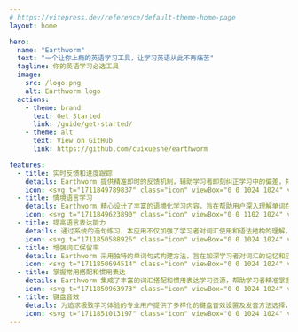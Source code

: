 ```yaml
---
# https://vitepress.dev/reference/default-theme-home-page
layout: home

hero:
  name: "Earthworm"
  text: "一个让你上瘾的英语学习工具，让学习英语从此不再痛苦"
  tagline: 你的英语学习必选工具
  image:
    src: /logo.png
    alt: Earthworm logo
  actions:
    - theme: brand
      text: Get Started
      link: /guide/get-started/
    - theme: alt
      text: View on GitHub
      link: https://github.com/cuixueshe/earthworm

features:
  - title: 实时反馈和进度跟踪
    details: Earthworm 提供精准即时的反馈机制，辅助学习者即刻纠正学习中的偏差，并通过高效的进度跟踪功能，让每位学习者都能实时掌握自身的学习进展，清晰认识到自己的学习里程碑
    icon: <svg t="1711849789837" class="icon" viewBox="0 0 1024 1024" version="1.1" xmlns="http://www.w3.org/2000/svg" p-id="6594" width="25" height="25"><path d="M896 448c0-212-172-384-384-384S128 236 128 448c0 192.8 142.4 352.8 328 380l-4 68H256v64h512v-64H573.6l-4-68C754.4 800 896 640.8 896 448zM512 768c-176.8 0-320-143.2-320-320s143.2-320 320-320 320 143.2 320 320-143.2 320-320 320z m0-560c-132.8 0-240 107.2-240 240s107.2 240 240 240 240-107.2 240-240-107.2-240-240-240zM416 512c-52.8 0-96-43.2-96-96s43.2-96 96-96 96 43.2 96 96-43.2 96-96 96z" p-id="6595" fill="#a963ea" stroke="#a963ea"></path></svg>
  - title: 情境语言学习
    details: Earthworm 精心设计了丰富的语境化学习内容，旨在帮助用户深入理解单词在不同场合下的具体用法，从而有效提高用词的准确性和适应性，让语言学习更贴近真实应用场景
    icon: <svg t="1711849623890" class="icon" viewBox="0 0 1102 1024" version="1.1" xmlns="http://www.w3.org/2000/svg" p-id="4539" width="25" height="25"><path d="M608.886154 986.466462l-1.969231 2.048a78.769231 78.769231 0 0 1-111.379692-1.457231L377.974154 866.461538H157.538462a118.153846 118.153846 0 0 1-118.153847-118.153846V157.538462a118.153846 118.153846 0 0 1 118.153847-118.153847h787.692307a118.153846 118.153846 0 0 1 118.153846 118.153847v590.76923a118.153846 118.153846 0 0 1-118.153846 118.153846h-221.735384l-114.609231 120.004924zM945.230769 787.692308a39.384615 39.384615 0 0 0 39.384616-39.384616V157.538462a39.384615 39.384615 0 0 0-39.384616-39.384616H157.538462a39.384615 39.384615 0 0 0-39.384616 39.384616v590.76923a39.384615 39.384615 0 0 0 39.384616 39.384616h253.636923l140.760615 144.384 137.846154-144.384H945.230769z" fill="#a963ea" p-id="4540"></path><path d="M215.197538 592.187077V273.408c0-14.690462 3.268923-25.836308 9.846154-33.358769 6.537846-7.561846 15.36-11.303385 26.505846-11.303385 11.106462 0 20.086154 3.702154 26.899693 11.145846 6.813538 7.483077 10.24 18.628923 10.24 33.516308v318.779077c0 14.887385-3.465846 26.072615-10.358154 33.516308a34.894769 34.894769 0 0 1-26.781539 11.18523 33.201231 33.201231 0 0 1-26.269538-11.579077c-6.695385-7.719385-10.082462-18.747077-10.082462-33.083076z m315.47077 3.229538a227.643077 227.643077 0 0 1-51.515077 31.113847 144.147692 144.147692 0 0 1-55.886769 10.358153c-18.825846 0-35.406769-3.741538-49.664-11.18523a81.762462 81.762462 0 0 1-33.004308-30.28677 78.572308 78.572308 0 0 1-11.579077-41.472c0-20.086154 6.380308-37.218462 19.140923-51.396923 12.721231-14.178462 30.247385-23.709538 52.499692-28.553846 4.647385-1.063385 16.226462-3.505231 34.737231-7.246769 18.510769-3.780923 34.304-7.246769 47.497846-10.397539 13.193846-3.150769 27.529846-6.931692 42.929231-11.421538-0.866462-19.377231-4.765538-33.595077-11.697231-42.692923-6.892308-9.058462-21.228308-13.587692-42.929231-13.587692-18.668308 0-32.689231 2.599385-42.141538 7.798153-9.452308 5.238154-17.486769 12.996923-24.221538 23.433847-6.734769 10.397538-11.500308 17.289846-14.257231 20.598153-2.796308 3.308308-8.782769 5.001846-17.92 5.001847a31.310769 31.310769 0 0 1-21.425231-7.955693 25.875692 25.875692 0 0 1-9.019077-20.322461c0-12.918154 4.608-25.481846 13.784615-37.691077 9.137231-12.209231 23.394462-22.252308 42.771693-30.168616 19.377231-7.876923 43.52-11.815385 72.428307-11.815384 32.295385 0 57.698462 3.780923 76.169847 11.421538 18.510769 7.640615 31.547077 19.692308 39.187692 36.233846 7.640615 16.502154 11.421538 38.4 11.421538 65.654154a6024.900923 6024.900923 0 0 1-0.512 84.007385c0 13.824 2.284308 28.238769 6.852923 43.204923 4.568615 14.966154 6.892308 24.654769 6.892308 28.947692 0 7.561846-3.544615 14.414769-10.633846 20.598154a35.643077 35.643077 0 0 1-24.103385 9.294769c-7.561846 0-14.966154-3.544615-22.370461-10.633846-7.364923-7.089231-15.163077-17.368615-23.394462-30.838154z m-4.804923-106.338461c-10.791385 3.938462-26.427077 8.113231-46.985847 12.524308-20.558769 4.371692-34.776615 7.640615-42.692923 9.688615-7.876923 2.048-15.438769 6.104615-22.606769 12.130461-7.168 5.986462-10.752 14.375385-10.752 25.16677 0 11.106462 4.214154 20.598154 12.603077 28.356923 8.467692 7.876923 19.495385 11.736615 33.161846 11.736615 14.532923 0 27.963077-3.150769 40.251077-9.531077 12.288-6.380308 21.267692-14.572308 27.057231-24.654769 6.616615-11.106462 9.964308-29.420308 9.964308-54.902154v-10.515692z m193.772307-110.395077v8.900923c12.957538-17.053538 27.057231-29.577846 42.417231-37.572923 15.36-7.995077 33.004308-11.972923 52.893539-11.972923 19.416615 0 36.706462 4.214154 51.987692 12.642461 15.241846 8.428308 26.624 20.401231 34.185846 35.84 4.844308 8.940308 7.995077 18.628923 9.452308 29.065847 1.417846 10.397538 2.126769 23.670154 2.126769 39.817846v136.782769c0 14.729846-3.387077 25.836308-10.121846 33.398154a33.555692 33.555692 0 0 1-26.230154 11.303384 33.870769 33.870769 0 0 1-26.663385-11.579077c-6.813538-7.719385-10.24-18.747077-10.24-33.083076v-122.525539c0-24.221538-3.347692-42.771692-10.082461-55.611077-6.695385-12.839385-20.125538-19.259077-40.251077-19.259077-13.115077 0-25.048615 3.938462-35.800616 11.736616-10.752 7.798154-18.668308 18.510769-23.709538 32.17723-3.544615 10.948923-5.356308 31.389538-5.356308 61.361231v92.081231c0 14.887385-3.465846 26.072615-10.397538 33.516308a34.894769 34.894769 0 0 1-26.781539 11.18523 33.28 33.28 0 0 1-26.112-11.579077c-6.813538-7.719385-10.24-18.747077-10.24-33.083076V379.746462c0-14.020923 3.072-24.457846 9.176616-31.389539 6.104615-6.892308 14.454154-10.358154 25.048615-10.358154 6.459077 0 12.288 1.536 17.486769 4.568616a32.768 32.768 0 0 1 12.524308 13.74523c3.150769 6.104615 4.726154 13.548308 4.726154 22.331077z" fill="#a963ea" stroke="#a963ea" p-id="4541"></path></svg>
  - title: 提高语言表达能力
    details: 通过系统的造句练习，本应用不仅加强了学习者对词汇使用和语法结构的理解，而且有效提升了口语和书面语的表达流畅性及准确度，让语言表达更加自如和精准
    icon: <svg t="1711850588926" class="icon" viewBox="0 0 1024 1024" version="1.1" xmlns="http://www.w3.org/2000/svg" p-id="7901" width="25" height="25"><path d="M565.301333 173.76l0 411.52-101.610667 0L463.690667 298.645333c-16.448 12.373333-32.362667 22.314667-47.722667 29.930667-15.381333 7.594667-34.666667 14.869333-57.834667 21.888l0-81.216c34.218667-10.837333 60.757333-23.872 79.68-39.104 18.901333-15.232 33.706667-34.026667 44.373333-56.384L565.301333 173.76z" fill="#a963ea" p-id="7902"></path><path d="M380.448 1023.573333 269.408 901.184 87.754667 911.701333 234.869333 586.709333 318.688 624.682667 234.357333 811.029333 308.021333 806.741333 354.912 858.474667 432.949333 688.277333 516.618667 726.634667Z" fill="#a963ea" p-id="7903"></path><path d="M643.573333 1023.573333 507.402667 726.634667 591.050667 688.277333 669.088 858.474667 716 806.741333 789.642667 811.029333 705.312 624.682667 789.152 586.709333 936.245333 911.701333 754.592 901.184Z" fill="#a963ea" p-id="7904"></path><path d="M512.010667 783.616c-218.794667 0-396.8-175.765333-396.8-391.808C115.210667 175.786667 293.216 0 512.010667 0s396.757333 175.786667 396.757333 391.808C908.768 607.850667 730.826667 783.616 512.010667 783.616zM512.010667 104.362667c-161.258667 0-292.458667 128.96-292.458667 287.466667 0 158.549333 131.2 287.466667 292.458667 287.466667 161.237333 0 292.437333-128.917333 292.437333-287.466667C804.469333 233.322667 673.248 104.362667 512.010667 104.362667z" fill="#a963ea" stroke="#a963ea" p-id="7905"></path></svg>
  - title: 增强词汇保留率
    details: Earthworm 采用独特的单词句式构建方法，旨在加深学习者对词汇的记忆和应用能力，通过实践加强理解，显著提高长期词汇保留效果
    icon: <svg t="1711850694514" class="icon" viewBox="0 0 1024 1024" version="1.1" xmlns="http://www.w3.org/2000/svg" p-id="10218" width="25" height="25"><path d="M874.95014 449.780222c-13.412467-17.361404-26.312258-35.075848-39.232515-52.792338-17.175162-23.53296-18.914782-49.391894-15.347538-77.838767C833.817346 212.273028 805.223117 120.434416 717.463401 52.703862 675.22646 20.088041 624.203418 9.132531 572.569461 3.924929c-27.876892-2.811021-56.008588-3.427051-84.118794-3.622502l-4.675484-0.288572c0 0-167.432247-3.55701-238.673763 103.318055-71.248679 106.874042-53.442137 252.927387-32.060166 306.359291 21.378902 53.435998 42.746547 110.431052 53.438044 146.057438 10.681264 35.62127 14.238275 131.828373 7.109928 149.639008-0.352017 0.904602-0.513699 4.650924-1.764179 7.309472-7.724934 53.531165-34.066868 99.634154-51.314685 147.284382-20.44667 56.476239-43.61738 113.813077-88.576314 162.965518l498.896295 0c-11.826343-16.384147-21.695103-32.944302-33.081425-45.292531-25.398446-27.578087-35.464704-60.796635-22.945583-97.067704 14.438843-41.860364 28.677117-84.982464 45.017262-126.067163 2.892885-7.275703 15.15311-14.082732 23.992424-15.665786 19.139909-3.395328 38.846729-3.932564 58.343771-5.032617 21.305224-1.162475 42.73529-1.025352 63.95251-3.030008 34.38921-3.263322 53.398135-26.909869 47.655344-61.239726-3.805674-22.726595-2.227736-39.999994 20.176517-53.130029 5.760187-3.391235 4.393051-18.958784 7.270587-33.955328 7.291053-4.236485 9.098211-14.824629 3.499705-29.465063-11.395532-29.805824-11.420091-39.05139 18.742866-51.047602C890.371356 491.288569 892.816034 472.92535 874.95014 449.780222zM662.66436 291.255851c-9.057278 11.117193-22.738875 16.299212-36.037755 15.067152-5.707999 0.023536-19.164468 1.815344-31.173983 16.52434l-43.429092 53.306038c-11.981886 14.704902-7.159046 31.530094-7.159046 31.530094l-0.106424-0.115634c2.038425 10.390646-0.369413 21.605052-7.554042 30.421854-12.823043 15.739464-36.022405 18.12172-51.759823 5.298677-12.029981-9.801221-16.224511-25.63176-11.81304-39.580439 1.011026-4.047174 3.486402-17.346054-4.059454-29.264495l-19.224843-26.618226c-0.318248-0.372483-0.620123-0.72757-0.876973-1.136893-5.653764-7.785309-15.691369-11.120262-20.912274-12.417814-7.137557-0.01842-14.313999-2.402722-20.271685-7.257284-13.775741-11.222593-15.862261-31.472788-4.638644-45.247506 7.158023-8.787126 17.967201-12.787227 28.477573-11.657498 8.424875-0.008186 13.680573-4.143365 16.175392-6.754841l1.738596-2.133592c0 0 4.712323-6.129601 3.941773-17.002223-1.871626-8.003273-0.116657-16.793469 5.494128-23.681339 9.623166-11.80997 26.976383-13.586429 38.787377-3.962239 9.156539 7.459898 12.269435 19.574814 8.709354 30.160911-1.509376 6.793726-0.203638 11.037375 1.032515 13.31423l1.427511 1.947351c0.034792 0.062422 0.051165 0.075725 0.051165 0.075725s4.394074 4.901634 12.890581 8.019646c4.001125 0.588401 7.88764 2.20727 11.238966 4.936426 9.85034 8.025786 11.311621 22.505561 3.302207 32.337482-8.022716 9.84727-22.487142 11.327994-32.338505 3.302207-7.612371-6.203279-10.196217-16.306375-7.25933-25.090431 1.145079-5.319143-1.146102-10.137889-2.07731-11.830437l-1.830694-2.558264c-1.919721-2.100846-5.778607-5.243418-12.056587-5.656834-0.388856-0.008186-0.758269-0.002047-1.135869-0.025583-8.840337 0.485047-13.78495 4.930287-15.594155 6.945175l-0.813528 0.99977-0.029676 0.035816c-0.423649 0.520863-6.400777 8.130163-5.168717 17.01655 0.671289 1.702781 1.199314 3.508915 1.549285 5.288444l0.027629 0.24457c1.086751 5.64967 0.632403 11.559261-1.377369 17.065668-0.629333 4.782931-0.48607 14.249531 7.049553 24.697482 0.183172 0.261966 0.314155 0.478907 0.460488 0.711197l18.951621 26.228347c9.026579 12.561077 25.049499 13.284554 25.049499 13.284554 0.23229 0.021489 0.499373 0.038886 0.765433 0.059352 3.750415 0.099261 14.704902-0.49221 23.473608-9.62419l48.820889-59.924779c9.782802-13.399164 8.648979-26.343981 7.590881-31.681543-2.408861-8.101511-2.279925-16.8651 0.494257-24.998334 1.3436-6.252398 3.772928-18.769472-4.818746-32.245384l-30.136351-41.699705c-16.286933-21.099539-40.182143-20.380155-40.182143-20.380155l0.039909-0.048095c-6.470362-0.01228-12.914117-1.261736-19.048835-3.751439-6.65558-1.820461-21.277594-3.878328-37.347586 5.753024l-71.901548 51.929692c-23.006981 18.110463-20.08135 43.584634-20.08135 43.584634l-0.091074-0.160659c0.047072 12.343113-4.018521 24.796742-12.413721 35.102454-19.247356 23.620964-53.95072 27.168765-77.572708 7.921409-23.590265-19.218703-27.165695-53.951744-7.920386-77.573731 15.138784-18.581184 39.863895-24.735344 61.258146-17.132183 5.337562 1.535982 26.522036 6.323006 46.007822-6.634091L441.100268 150.439785c1.018189-0.835017 2.074241-1.719153 3.260252-2.551101 17.919105-12.941747 21.082143-31.370458 21.651101-38.393405-0.626263-12.051471 3.033078-24.39049 11.264549-34.492563 17.634626-21.644961 49.497294-24.881677 71.125882-7.260354 16.684999 13.595639 22.42165 35.61513 16.089435 54.891138l0.174985-0.106424c0 0-9.562791 21.346156 6.796796 44.670361l27.880986 38.623648c0.161682 0.220011 0.325411 0.432858 0.516769 0.648776 7.296169 10.22487 18.878966 16.396426 31.103375 17.284656 9.084908 0.081864 18.175955 3.127222 25.756603 9.304918C674.441585 247.493162 677.08683 273.552664 662.66436 291.255851z" fill="#a963ea" p-id="10219"></path></svg>
  - title: 掌握常用搭配和惯用表达
    details: Earthworm 集成了丰富的词汇搭配和惯用表达学习资源，帮助学习者精准掌握语言的自然表达方式，使得语言运用更加地道、流畅，增强交流的自然性和效果
    icon: <svg t="1711850963973" class="icon" viewBox="0 0 1024 1024" version="1.1" xmlns="http://www.w3.org/2000/svg" p-id="22066" width="25" height="25"><path d="M512 953.81818174c244.02272695 0 441.81818174-197.79545479 441.81818174-441.81818174C953.81818174 267.97727305 756.02272695 70.18181826 512 70.18181826 267.97727305 70.18181826 70.18181826 267.97727305 70.18181826 512c0 244.02272695 197.79545479 441.81818174 441.81818174 441.81818174z m0-65.45454522a376.36363653 376.36363653 0 1 1 0-752.72727305 376.36363653 376.36363653 0 0 1 0 752.72727305z" p-id="22067" fill="#a963ea"></path><path d="M296 671.50454521a305.46818174 305.46818174 0 0 0 432 0 32.72727305 32.72727305 0 1 0-46.30909131-46.26818173 240.01363652 240.01363652 0 0 1-339.38181738 0 32.72727305 32.72727305 0 1 0-46.30909131 46.26818173z" p-id="22068" fill="#a963ea"></path><path d="M358.59090869 426.78636347m-51.13636348 0a51.13636347 51.13636347 0 1 0 102.27272784 0 51.13636347 51.13636347 0 1 0-102.27272784 0Z" p-id="22069" fill="#a963ea"></path><path d="M665.40909131 426.78636347m-51.13636436 0a51.13636347 51.13636347 0 1 0 102.27272784 0 51.13636347 51.13636347 0 1 0-102.27272784 0Z" p-id="22070" fill="#a963ea"></path></svg>
  - title: 键盘音效
    details: 为追求极致学习体验的专业用户提供了多样化的键盘音效设置及发音方法选择，旨在通过优化听觉反馈，增强学习的沉浸感和效率，助力英语学习过程更加高效愉悦
    icon: <svg t="1711851013197" class="icon" viewBox="0 0 1024 1024" version="1.1" xmlns="http://www.w3.org/2000/svg" p-id="23372" width="25" height="25"><path d="M671.402667 190.190933 671.402667 478.549333l0 288.3584c0 20.980622-27.500089 29.377422-38.820978 11.719111-64.773689-100.955022-128.750933-153.895822-353.427911-165.114311l70.929067 230.570667-106.006756 0-71.736889-233.187556C102.058667 607.675733 45.966222 549.626311 45.966222 478.549333c0-73.147733 59.357867-132.676267 132.5056-132.676267 308.110222 0 380.541156-52.747378 454.098489-167.412622C643.902578 160.813511 671.402667 169.210311 671.402667 190.190933zM853.879467 506.493156c0 55.261867-18.591289 106.018133-46.569244 144.418133 0 0-11.207111 15.348622-29.809778 15.348622-19.1488 0-36.056178-16.0768-36.056178-36.2496 0-11.912533 7.133867-21.595022 7.133867-21.595022 13.312-19.467378 32.813511-49.368178 32.813511-101.922133s-19.501511-82.466133-32.813511-101.933511c0 0-7.133867-9.682489-7.133867-21.595022 0-20.1728 16.907378-36.2496 36.056178-36.2496 18.602667 0 29.809778 15.348622 29.809778 15.348622C835.299556 400.475022 853.879467 451.231289 853.879467 506.493156zM826.971022 297.301333c0 0-16.361244-11.696356-16.361244-30.025956 0-20.627911 16.941511-36.386133 36.2496-36.386133 12.413156 0 23.847822 8.749511 23.847822 8.749511 43.815822 32.768 113.891556 116.736 113.891556 266.8544S914.511644 740.579556 870.695822 773.347556c0 0-11.434667 8.749511-23.847822 8.749511-19.296711 0-36.2496-15.758222-36.2496-36.386133 0-18.3296 16.361244-30.025956 16.361244-30.025956 50.9952-37.626311 85.128533-112.833422 85.128533-209.191822S877.954844 334.927644 826.971022 297.301333z" p-id="23373" fill="#a963ea"></path></svg>
---
```

